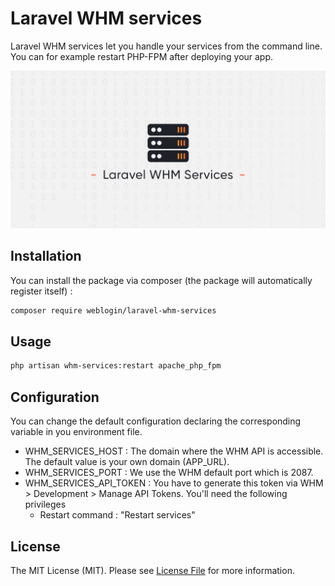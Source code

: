 # Laravel WHM services

Laravel WHM services let you handle your services from the command line. You can for example restart PHP-FPM after deploying your app.

<p align="center">
    <img src="docs/banner.jpg" alt="WHM services logo" width="1000">
</p>

## Installation

You can install the package via composer (the package will automatically register itself) :

```bash
composer require weblogin/laravel-whm-services
```

## Usage

```bash
php artisan whm-services:restart apache_php_fpm
```

## Configuration

You can change the default configuration declaring the corresponding variable in you environment file.

- WHM_SERVICES_HOST : The domain where the WHM API is accessible. The default value is your own domain (APP_URL).
- WHM_SERVICES_PORT : We use the WHM default port which is 2087.
- WHM_SERVICES_API_TOKEN : You have to generate this token via WHM > Development > Manage API Tokens. You'll need the following privileges
    - Restart command : "Restart services"

## License

The MIT License (MIT). Please see [License File](LICENSE.md) for more information.
